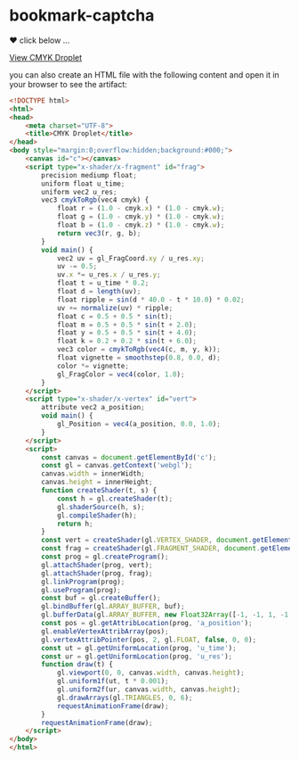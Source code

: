 # bookmark-captcha
♥️
click below ...

[View CMYK Droplet](data:text/html;charset=utf-8,%3C!DOCTYPE%20html%3E%3Chtml%3E%3Chead%3E%3Cmeta%20charset=%22UTF-8%22%3E%3Ctitle%3ECMYK%20Droplet%3C/title%3E%3C/head%3E%3Cbody%20style=%22margin:0;overflow:hidden;background:%23000;%22%3E%3Ccanvas%20id=%22c%22%3E%3C/canvas%3E%3Cscript%20type=%22x-shader/x-fragment%22%20id=%22frag%22%3Eprecision%20mediump%20float;uniform%20float%20u_time;uniform%20vec2%20u_res;vec3%20cmykToRgb(vec4%20cmyk)%7Bfloat%20r=(1.0-cmyk.x)(1.0-cmyk.w);float%20g=(1.0-cmyk.y)(1.0-cmyk.w);float%20b=(1.0-cmyk.z)(1.0-cmyk.w);return%20vec3(r,g,b);%7Dvoid%20main()%7Bvec2%20uv=gl_FragCoord.xy/u_res.xy;uv-=0.5;uv.x=u_res.x/u_res.y;float%20t=u_time0.2;float%20d=length(uv);float%20ripple=sin(d40.0-t10.0)0.02;uv+=normalize(uv)ripple;float%20c=0.5+0.5sin(t);float%20m=0.5+0.5sin(t+2.0);float%20y=0.5+0.5sin(t+4.0);float%20k=0.2+0.2sin(t+6.0);vec3%20color=cmykToRgb(vec4(c,m,y,k));float%20vignette=smoothstep(0.8,0.0,d);color=vignette;gl_FragColor=vec4(color,1.0);%7D%3C/script%3E%3Cscript%20type=%22x-shader/x-vertex%22%20id=%22vert%22%3Eattribute%20vec2%20a_position;void%20main()%7Bgl_Position=vec4(a_position,0.0,1.0);%7D%3C/script%3E%3Cscript%3Econst%20canvas=document.getElementById('c');const%20gl=canvas.getContext('webgl');canvas.width=innerWidth;canvas.height=innerHeight;function%20createShader(t,s)%7Bconst%20h=gl.createShader(t);gl.shaderSource(h,s);gl.compileShader(h);return%20h;%7Dconst%20vert=createShader(gl.VERTEX_SHADER,document.getElementById('vert').textContent);const%20frag=createShader(gl.FRAGMENT_SHADER,document.getElementById('frag').textContent);const%20prog=gl.createProgram();gl.attachShader(prog,vert);gl.attachShader(prog,frag);gl.linkProgram(prog);gl.useProgram(prog);const%20buf=gl.createBuffer();gl.bindBuffer(gl.ARRAY_BUFFER,buf);gl.bufferData(gl.ARRAY_BUFFER,new%20Float32Array(%5B-1,-1,1,-1,-1,1,1,-1,1,1,-1,1%5D),gl.STATIC_DRAW);const%20pos=gl.getAttribLocation(prog,'a_position');gl.enableVertexAttribArray(pos);gl.vertexAttribPointer(pos,2,gl.FLOAT,false,0,0);const%20ut=gl.getUniformLocation(prog,'u_time');const%20ur=gl.getUniformLocation(prog,'u_res');function%20draw(t)%7Bgl.viewport(0,0,canvas.width,canvas.height);gl.uniform1f(ut,t*0.001);gl.uniform2f(ur,canvas.width,canvas.height);gl.drawArrays(gl.TRIANGLES,0,6);requestAnimationFrame(draw);%7DrequestAnimationFrame(draw);%3C/script%3E%3C/body%3E%3C/html%3E)

you can also create an HTML file with the following content and open it in your browser to see the artifact:

```html
<!DOCTYPE html>
<html>
<head>
    <meta charset="UTF-8">
    <title>CMYK Droplet</title>
</head>
<body style="margin:0;overflow:hidden;background:#000;">
    <canvas id="c"></canvas>
    <script type="x-shader/x-fragment" id="frag">
        precision mediump float;
        uniform float u_time;
        uniform vec2 u_res;
        vec3 cmykToRgb(vec4 cmyk) {
            float r = (1.0 - cmyk.x) * (1.0 - cmyk.w);
            float g = (1.0 - cmyk.y) * (1.0 - cmyk.w);
            float b = (1.0 - cmyk.z) * (1.0 - cmyk.w);
            return vec3(r, g, b);
        }
        void main() {
            vec2 uv = gl_FragCoord.xy / u_res.xy;
            uv -= 0.5;
            uv.x *= u_res.x / u_res.y;
            float t = u_time * 0.2;
            float d = length(uv);
            float ripple = sin(d * 40.0 - t * 10.0) * 0.02;
            uv += normalize(uv) * ripple;
            float c = 0.5 + 0.5 * sin(t);
            float m = 0.5 + 0.5 * sin(t + 2.0);
            float y = 0.5 + 0.5 * sin(t + 4.0);
            float k = 0.2 + 0.2 * sin(t + 6.0);
            vec3 color = cmykToRgb(vec4(c, m, y, k));
            float vignette = smoothstep(0.8, 0.0, d);
            color *= vignette;
            gl_FragColor = vec4(color, 1.0);
        }
    </script>
    <script type="x-shader/x-vertex" id="vert">
        attribute vec2 a_position;
        void main() {
            gl_Position = vec4(a_position, 0.0, 1.0);
        }
    </script>
    <script>
        const canvas = document.getElementById('c');
        const gl = canvas.getContext('webgl');
        canvas.width = innerWidth;
        canvas.height = innerHeight;
        function createShader(t, s) {
            const h = gl.createShader(t);
            gl.shaderSource(h, s);
            gl.compileShader(h);
            return h;
        }
        const vert = createShader(gl.VERTEX_SHADER, document.getElementById('vert').textContent);
        const frag = createShader(gl.FRAGMENT_SHADER, document.getElementById('frag').textContent);
        const prog = gl.createProgram();
        gl.attachShader(prog, vert);
        gl.attachShader(prog, frag);
        gl.linkProgram(prog);
        gl.useProgram(prog);
        const buf = gl.createBuffer();
        gl.bindBuffer(gl.ARRAY_BUFFER, buf);
        gl.bufferData(gl.ARRAY_BUFFER, new Float32Array([-1, -1, 1, -1, -1, 1, 1, -1, 1, 1, -1, 1]), gl.STATIC_DRAW);
        const pos = gl.getAttribLocation(prog, 'a_position');
        gl.enableVertexAttribArray(pos);
        gl.vertexAttribPointer(pos, 2, gl.FLOAT, false, 0, 0);
        const ut = gl.getUniformLocation(prog, 'u_time');
        const ur = gl.getUniformLocation(prog, 'u_res');
        function draw(t) {
            gl.viewport(0, 0, canvas.width, canvas.height);
            gl.uniform1f(ut, t * 0.001);
            gl.uniform2f(ur, canvas.width, canvas.height);
            gl.drawArrays(gl.TRIANGLES, 0, 6);
            requestAnimationFrame(draw);
        }
        requestAnimationFrame(draw);
    </script>
</body>
</html>
```
